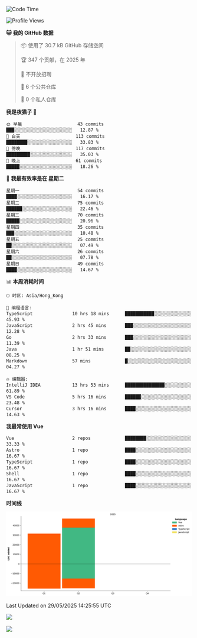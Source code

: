 <!--START_SECTION:waka-->
![Code Time](http://img.shields.io/badge/Code%20Time-247%20hrs%2040%20mins-blue)

![Profile Views](http://img.shields.io/badge/%E4%B8%AA%E4%BA%BA%E8%B5%84%E6%96%99%E8%A7%82%E7%9C%8B%E6%AC%A1%E6%95%B0-14-blue)

**🐱 我的 GitHub 数据** 

> 📦  使用了 30.7 kB GitHub 存储空间 
 > 
> 🏆 347 个贡献，在 2025 年
 > 
> 🚫 不开放招聘
 > 
> 📜 6 个公共仓库 
 > 
> 🔑 0 个私人仓库 
 > 
**我是夜猫子 🦉** 

```text
🌞 早晨                     43 commits          ███░░░░░░░░░░░░░░░░░░░░░░   12.87 % 
🌆 白天                     113 commits         ████████░░░░░░░░░░░░░░░░░   33.83 % 
🌃 傍晚                     117 commits         █████████░░░░░░░░░░░░░░░░   35.03 % 
🌙 晚上                     61 commits          █████░░░░░░░░░░░░░░░░░░░░   18.26 % 
```
📅 **我最有效率是在 星期二** 

```text
星期一                      54 commits          ████░░░░░░░░░░░░░░░░░░░░░   16.17 % 
星期二                      75 commits          ██████░░░░░░░░░░░░░░░░░░░   22.46 % 
星期三                      70 commits          █████░░░░░░░░░░░░░░░░░░░░   20.96 % 
星期四                      35 commits          ███░░░░░░░░░░░░░░░░░░░░░░   10.48 % 
星期五                      25 commits          ██░░░░░░░░░░░░░░░░░░░░░░░   07.49 % 
星期六                      26 commits          ██░░░░░░░░░░░░░░░░░░░░░░░   07.78 % 
星期日                      49 commits          ████░░░░░░░░░░░░░░░░░░░░░   14.67 % 
```


📊 **本周消耗时间** 

```text
🕑︎ 时区: Asia/Hong_Kong

💬 编程语言: 
TypeScript               10 hrs 18 mins      ███████████░░░░░░░░░░░░░░   45.93 % 
JavaScript               2 hrs 45 mins       ███░░░░░░░░░░░░░░░░░░░░░░   12.28 % 
Go                       2 hrs 33 mins       ███░░░░░░░░░░░░░░░░░░░░░░   11.39 % 
Java                     1 hr 51 mins        ██░░░░░░░░░░░░░░░░░░░░░░░   08.25 % 
Markdown                 57 mins             █░░░░░░░░░░░░░░░░░░░░░░░░   04.27 % 

🔥 编辑器: 
IntelliJ IDEA            13 hrs 53 mins      ███████████████░░░░░░░░░░   61.89 % 
VS Code                  5 hrs 16 mins       ██████░░░░░░░░░░░░░░░░░░░   23.48 % 
Cursor                   3 hrs 16 mins       ████░░░░░░░░░░░░░░░░░░░░░   14.63 % 
```

**我最常使用 Vue** 

```text
Vue                      2 repos             ████████░░░░░░░░░░░░░░░░░   33.33 % 
Astro                    1 repo              ████░░░░░░░░░░░░░░░░░░░░░   16.67 % 
TypeScript               1 repo              ████░░░░░░░░░░░░░░░░░░░░░   16.67 % 
Shell                    1 repo              ████░░░░░░░░░░░░░░░░░░░░░   16.67 % 
JavaScript               1 repo              ████░░░░░░░░░░░░░░░░░░░░░   16.67 % 
```



**时间线**

![Lines of Code chart](https://raw.githubusercontent.com/shenlye/shenlye/main/assets/bar_graph.png)


 Last Updated on 29/05/2025 14:25:55 UTC
<!--END_SECTION:waka-->

![](https://github-readme-stats.ykrazy.top/api?username=shenlye&show_icons=true&include_all_commits=true&hide=contribs&theme=github_dark_dimmed&rank_icon=github)

![](https://github-readme-stats.ykrazy.top/api/wakatime?username=shenlyy&theme=github_dark_dimmed)
